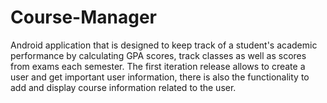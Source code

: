 # Course-Manager
Android application that is designed to keep track of a student's academic performance by calculating GPA scores, track classes 
as well as scores from exams each semester.
The first iteration release allows to create  a user and get important user information, there is also the functionality to add and display course information related to the user.
